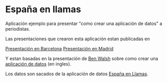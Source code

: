 España en llamas
================

Aplicación ejemplo para presentar "como crear una aplicación de datos" a periodistas.

Las presentaciones que crearon esta aplicación estan publicadas en 

[Presentación en Barcelona](http://gabelula.github.io/first-news-app-barna)
[Presentación en Madrid](http://gabelula.github.io/first-news-app-madrid)

Y estan basadas en la presentación de [Ben Walsh](https://github.com/palewire) sobre como crear una [aplicación de datos](https://github.com/ireapps/first-news-app) (en ingles).

Los datos son sacados de la aplicación de datos [España en Llamas](http://espanaenllamas.es/).
